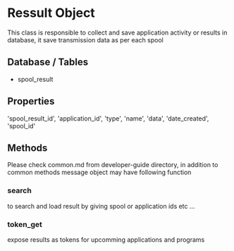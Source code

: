 Ressult Object
==============
This class is responsible to collect and save application activity or results in database, it save transmission data as per each spool


Database / Tables
-----------------
 * spool_result


Properties
----------
'spool_result_id',
'application_id',
'type',
'name',
'data',
'date_created',
'spool_id'

Methods
-------
Please check common.md from developer-guide directory, in addition to common methods message object may have following function

### search
to search and load result by giving spool or application ids etc ...

### token_get
expose results as tokens for upcomming applications and programs
